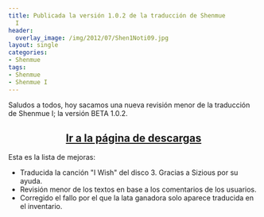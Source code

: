 ```yaml
---
title: Publicada la versión 1.0.2 de la traducción de Shenmue
  I
header:
  overlay_image: /img/2012/07/Shen1Noti09.jpg
layout: single
categories:
- Shenmue
tags:
- Shenmue
- Shenmue I
---
```

Saludos a todos, hoy sacamos una nueva revisión menor de la traducción de Shenmue I; 
la versión BETA 1.0.2.

<h2 style="text-align: center;"><strong><a href="http://tiovictor.romhackhispano.org/shenmue/descargar/">Ir a la página de descargas</a></strong></h2>

Esta es la lista de mejoras:

- Traducida la canción "I Wish" del disco 3. Gracias a Sizious por su ayuda.  
- Revisión menor de los textos en base a los comentarios de los usuarios.  
- Corregido el fallo por el que la lata ganadora solo aparece traducida en el inventario.  
